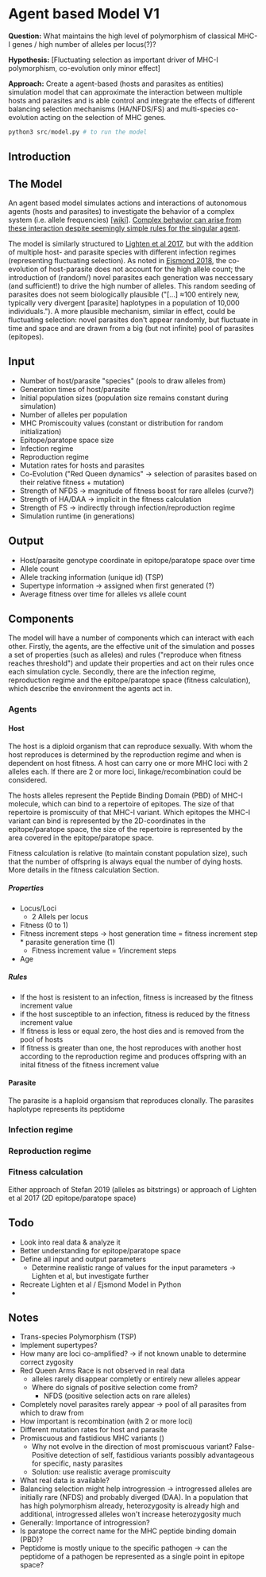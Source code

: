 # Agent based Model V1

**Question:** What maintains the high level of polymorphism of classical MHC-I genes / high number of alleles per locus(?)?

**Hypothesis:** [Fluctuating selection as important driver of MHC-I polymorphism, co-evolution only minor effect]

**Approach:** Create a agent-based (hosts and parasites as entities) simulation model that can approximate the interaction between multiple hosts and parasites and is able control and integrate the effects of different balancing selection mechanisms (HA/NFDS/FS) and multi-species co-evolution acting on the selection of MHC genes.

```python
python3 src/model.py # to run the model
```

## Introduction

## The Model

An agent based model simulates actions and interactions of autonomous agents (hosts and parasites) to investigate the behavior of a complex system (i.e. allele frequencies) [[wiki](https://en.wikipedia.org/wiki/Agent-based_model)]. [Complex behavior can arise from these interaction despite seemingly simple rules for the singular agent](https://en.wikipedia.org/wiki/Conway%27s_Game_of_Life).

The model is similarly structured to [Lighten et al 2017][Lighten], but with the addition of multiple host- and parasite species with different infection regimes (representing fluctuating selection). As noted in [Ejsmond 2018][Ejsmond], the co-evolution of host-parasite does not account for the high allele count; the introduction of (random/) novel parasites each generation was neccessary (and sufficient!) to drive the high number of alleles. This random seeding of parasites does not seem biologically plausible ("[...] ≈100 entirely new, typically very divergent [parasite] haplotypes in a population of 10,000 individuals."). A more plausible mechanism, similar in effect, could be fluctuating selection: novel parasites don't appear randomly, but fluctuate in time and space and are drawn from a big (but not infinite) pool of parasites (epitopes).

## Input
  - Number of host/parasite "species" (pools to draw alleles from)
  - Generation times of host/parasite
  - Initial population sizes (population size remains constant during simulation)
  - Number of alleles per population
  - MHC Promiscouity values (constant or distribution for random initialization)
  - Epitope/paratope space size
  - Infection regime
  - Reproduction regime
  - Mutation rates for hosts and parasites
  - Co-Evolution ("Red Queen dynamics" -> selection of parasites based on their relative fitness + mutation)
  - Strength of NFDS -> magnitude of fitness boost for rare alleles (curve?)
  - Strength of HA/DAA -> implicit in the fitness calculation
  - Strength of FS -> indirectly through infection/reproduction regime
  - Simulation runtime (in generations)

## Output
  - Host/parasite genotype coordinate in epitope/paratope space over time
  - Allele count
  - Allele tracking information (unique id) (TSP)
  - Supertype information -> assigned when first generated (?)
  - Average fitness over time for alleles vs allele count

## Components

The model will have a number of components which can interact with each other. Firstly, the agents, are the effective unit of the simulation and posses a set of properties (such as alleles) and rules ("reproduce when fitness reaches threshold") and update their properties and act on their rules once each simulation cycle. Secondly, there are the infection regime, reproduction regime and the epitope/paratope space (fitness calculation), which describe the environment the agents act in.

### Agents

#### Host

The host is a diploid organism that can reproduce sexually. With whom the host reproduces is determined by the reproduction regime and when is dependent on host fitness. A host can carry one or more MHC loci with 2 alleles each. If there are 2 or more loci, linkage/recombination could be considered.

The hosts alleles represent the Peptide Binding Domain (PBD) of MHC-I molecule, which can bind to a repertoire of epitopes. The size of that repertoire is promiscuity of that MHC-I variant. Which epitopes the MHC-I variant can bind is represented by the 2D-coordinates in the epitope/paratope space, the size of the repertoire is represented by the area covered in the epitope/paratope space.

Fitness calculation is relative (to maintain constant population size), such that the number of offspring is always equal the number of dying hosts. More details in the fitness calculation Section.

##### Properties
  - Locus/Loci
    - 2 Allels per locus
  - Fitness (0 to 1)
  - Fitness increment steps -> host generation time = fitness increment step * parasite generation time (1)
    - Fitness increment value = 1/increment steps
  - Age

##### Rules
  - If the host is resistent to an infection, fitness is increased by the fitness increment value
  - if the host susceptible to an infection, fitness is reduced by the fitness increment value
  - If fitness is less or equal zero, the host dies and is removed from the pool of hosts
  - If fitness is greater than one, the host reproduces with another host according to the reproduction regime and produces offspring with an inital fitness of the fitness increment value

#### Parasite

The parasite is a haploid organsism that reproduces clonally. The parasites haplotype represents its peptidome 

### Infection regime



### Reproduction regime



### Fitness calculation

Either approach of Stefan 2019 (alleles as bitstrings) or approach of Lighten et al 2017 (2D epitope/paratope space)


## Todo 
  - Look into real data & analyze it
  - Better understanding for epitope/paratope space
  - Define all input and output parameters
    - Determine realistic range of values for the input parameters -> Lighten et al, but investigate further
  - Recreate Lighten et al / Ejsmond Model in Python
  - 



## Notes
  - Trans-species Polymorphism (TSP)
  - Implement supertypes?
  - How many are loci co-amplified? -> if not known unable to determine correct zygosity
  - Red Queen Arms Race is not observed in real data 
    - alleles rarely disappear completly or entirely new alleles appear
    - Where do signals of positive selection come from?
      - NFDS (positive selection acts on rare alleles)
  - Completely novel parasites rarely appear -> pool of all parasites from which to draw from
  - How important is recombination (with 2 or more loci)
  - Different mutation rates for host and parasite
  - Promiscuous and fastidious MHC variants ()
    - Why not evolve in the direction of most promiscuous variant? False-Positive detection of self, fastidious variants possibly advantageous for specific, nasty parasites 
    - Solution: use realistic average promiscuity
  - What real data is available?
  - Balancing selection might help introgression -> introgressed alleles are initially rare (NFDS) and probably diverged (DAA). In a population that has high polymorphism already, heterozygosity is already high and additional, introgressed alleles won't increase heterozygosity much
  - Generally: Importance of introgression?
  - Is paratope the correct name for the MHC peptide binding domain (PBD)?
  - Peptidome is mostly unique to the specific pathogen -> can the peptidome of a pathogen be represented as a single point in epitope space?


[Lighten]:https://www.nature.com/articles/s41467-017-01183-2
[Ejsmond]:https://www.nature.com/articles/s41467-018-06821-x